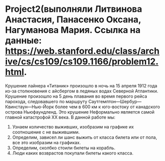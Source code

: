 # Project2(выполняли Литвинова Анастасия, Панасенко Оксана, Нагуманова Мария. Ссылка на данные: https://web.stanford.edu/class/archive/cs/cs109/cs109.1166/problem12.html.
Крушение лайнера «Титаник» произошло в ночь на 15 апреля 1912 года из-за столкновения с айсбергом в ледяных водах Северной Атлантики. Крушение произошло на 5 день плавания во время первого рейса парохода, следовавшего по маршруту Саутгемптон—Шербур—Квинстаун—Нью-Йорк более чем в 600 км к юго-востоку от канадского острова Ньюфаундленд.  Это крушение Неформально является самой главной катастрофой XX века.
В данной работе мы:
1. Узнаем количество выживших, изобразим на графике их соотношение с не выжившими.
2. Определим, зависел ли шанс выжить от класса билета или от пола, все это изобразим на графиках.
3. Определим, сколбко стоили билеты на корабль.
4. Люди каких возврастов покупали билеты какого класса.
   

